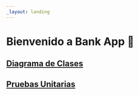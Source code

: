 ```yaml
---
_layout: landing
---
```


# Bienvenido a **Bank App** 🏦

## [Diagrama de Clases](disenio.md)

## [Pruebas Unitarias](Cobertura/SummaryGithub.md)
